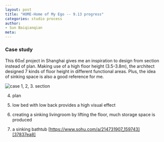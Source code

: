 ```yaml
---
layout: post
title: "HOME-Home of My Ego -- 9.13 progress"
categories: studio process
author:
- Sun Baiqianqian
meta:
---
```




### Case study
This 60㎡ project in Shanghai gives me an inspiration to design from section instead of plan. Making use of a high floor height (3.5-3.8m), the architect designed 7 kinds of floor height in different functional areas. Plus, the idea of sinking space is also a good reference for me.

![case](https://github.com/SunBaiqianqian/SunBaiqianqian-Portfolio/blob/master/assets/%E4%B8%8B%E6%B2%89%E5%BC%8F.jpg?raw=true)
1, 2, 3. section

4. plan

5. low bed with low back provides a high visual effect

6. creating a sinking livingroom by lifting the floor, much storage space is produced

7. a sinking bathtub
[https://www.sohu.com/a/214731907_159743][37837ea8]

  [37837ea8]: https://www.sohu.com/a/214731907_159743 "https://www.sohu.com/a/214731907_159743"

